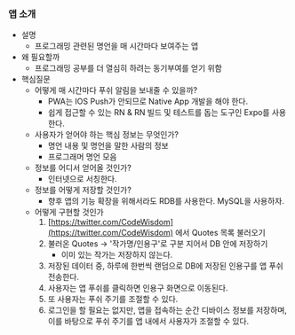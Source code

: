 ### 앱 소개

- 설명
  - 프로그래밍 관련된 명언을 매 시간마다 보여주는 앱
- 왜 필요할까
  - 프로그래밍 공부를 더 열심히 하려는 동기부여를 얻기 위함
- 핵심질문
  - 어떻게 매 시간마다 푸쉬 알림을 보내줄 수 있을까?
    - PWA는 IOS Push가 안되므로 Native App 개발을 해야 한다.
    - 쉽게 접근할 수 있는 RN & RN 빌드 및 테스트를 돕는 도구인 Expo를 사용한다.
  - 사용자가 얻어야 하는 핵심 정보는 무엇인가?
    - 명언 내용 및 명언을 말한 사람의 정보
    - 프로그래머 명언 모음
  - 정보를 어디서 얻어올 것인가?
    - 인터넷으로 서칭한다.
  - 정보를 어떻게 저장할 것인가?
    - 향후 앱의 기능 확장을 위해서라도 RDB를 사용한다. MySQL을 사용하자.
  - 어떻게 구현할 것인가
    1. [https://twitter.com/CodeWisdom](https://twitter.com/CodeWisdom) 에서 Quotes 목록 불러오기
    2. 불러온 Quotes -> '작가명/인용구'로 구분 지어서 DB 안에 저장하기
       - 이미 있는 작가는 저장하지 않는다.
    3. 저장된 데이터 중, 하루에 한번씩 랜덤으로 DB에 저장된 인용구를 앱 푸쉬 전송한다.
    4. 사용자는 앱 푸쉬를 클릭하면 인용구 화면으로 이동된다.
    5. 또 사용자는 푸쉬 주기를 조절할 수 있다.
    6. 로그인을 할 필요는 없지만, 앱을 접속하는 순간 디바이스 정보를 저장하며, 이를 바탕으로 푸쉬 주기를 앱 내에서 사용자가 조절할 수 있다.
